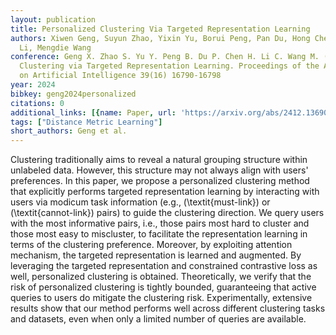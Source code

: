 ```yaml
---
layout: publication
title: Personalized Clustering Via Targeted Representation Learning
authors: Xiwen Geng, Suyun Zhao, Yixin Yu, Borui Peng, Pan Du, Hong Chen, Cuiping
  Li, Mengdie Wang
conference: Geng X. Zhao S. Yu Y. Peng B. Du P. Chen H. Li C. Wang M. (2025). Personalized
  Clustering via Targeted Representation Learning. Proceedings of the AAAI Conference
  on Artificial Intelligence 39(16) 16790-16798
year: 2024
bibkey: geng2024personalized
citations: 0
additional_links: [{name: Paper, url: 'https://arxiv.org/abs/2412.13690'}]
tags: ["Distance Metric Learning"]
short_authors: Geng et al.
---
```

Clustering traditionally aims to reveal a natural grouping structure within unlabeled data. However, this structure may not always align with users' preferences. In this paper, we propose a personalized clustering method that explicitly performs targeted representation learning by interacting with users via modicum task information (e.g., \(\textit\{must-link\}\) or \(\textit\{cannot-link\}\) pairs) to guide the clustering direction. We query users with the most informative pairs, i.e., those pairs most hard to cluster and those most easy to miscluster, to facilitate the representation learning in terms of the clustering preference. Moreover, by exploiting attention mechanism, the targeted representation is learned and augmented. By leveraging the targeted representation and constrained contrastive loss as well, personalized clustering is obtained. Theoretically, we verify that the risk of personalized clustering is tightly bounded, guaranteeing that active queries to users do mitigate the clustering risk. Experimentally, extensive results show that our method performs well across different clustering tasks and datasets, even when only a limited number of queries are available.